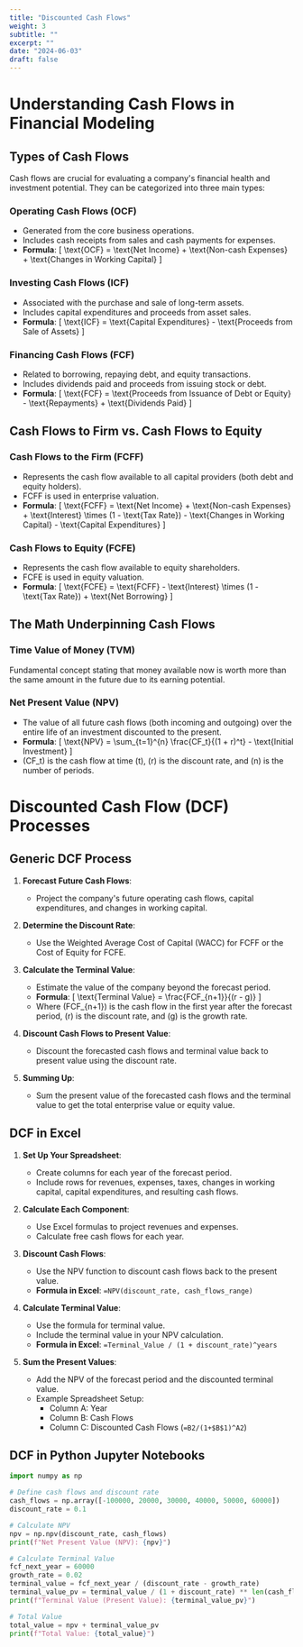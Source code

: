 ```yaml
---
title: "Discounted Cash Flows"
weight: 3
subtitle: ""
excerpt: ""
date: "2024-06-03"
draft: false
---
```


# Understanding Cash Flows in Financial Modeling

## Types of Cash Flows

Cash flows are crucial for evaluating a company's financial health and investment potential. They can be categorized into three main types:

### Operating Cash Flows (OCF)
- Generated from the core business operations.
- Includes cash receipts from sales and cash payments for expenses.
- **Formula**: 
  \[
  \text{OCF} = \text{Net Income} + \text{Non-cash Expenses} + \text{Changes in Working Capital}
  \]

### Investing Cash Flows (ICF)
- Associated with the purchase and sale of long-term assets.
- Includes capital expenditures and proceeds from asset sales.
- **Formula**: 
  \[
  \text{ICF} = \text{Capital Expenditures} - \text{Proceeds from Sale of Assets}
  \]

### Financing Cash Flows (FCF)
- Related to borrowing, repaying debt, and equity transactions.
- Includes dividends paid and proceeds from issuing stock or debt.
- **Formula**: 
  \[
  \text{FCF} = \text{Proceeds from Issuance of Debt or Equity} - \text{Repayments} + \text{Dividends Paid}
  \]

## Cash Flows to Firm vs. Cash Flows to Equity

### Cash Flows to the Firm (FCFF)
- Represents the cash flow available to all capital providers (both debt and equity holders).
- FCFF is used in enterprise valuation.
- **Formula**: 
  \[
  \text{FCFF} = \text{Net Income} + \text{Non-cash Expenses} + \text{Interest} \times (1 - \text{Tax Rate}) - \text{Changes in Working Capital} - \text{Capital Expenditures}
  \]

### Cash Flows to Equity (FCFE)
- Represents the cash flow available to equity shareholders.
- FCFE is used in equity valuation.
- **Formula**: 
  \[
  \text{FCFE} = \text{FCFF} - \text{Interest} \times (1 - \text{Tax Rate}) + \text{Net Borrowing}
  \]

## The Math Underpinning Cash Flows

### Time Value of Money (TVM)
Fundamental concept stating that money available now is worth more than the same amount in the future due to its earning potential.

### Net Present Value (NPV)
- The value of all future cash flows (both incoming and outgoing) over the entire life of an investment discounted to the present.
- **Formula**: 
  \[
  \text{NPV} = \sum_{t=1}^{n} \frac{CF_t}{(1 + r)^t} - \text{Initial Investment}
  \]
- \(CF_t\) is the cash flow at time \(t\), \(r\) is the discount rate, and \(n\) is the number of periods.

# Discounted Cash Flow (DCF) Processes

## Generic DCF Process

1. **Forecast Future Cash Flows**:
   - Project the company's future operating cash flows, capital expenditures, and changes in working capital.

2. **Determine the Discount Rate**:
   - Use the Weighted Average Cost of Capital (WACC) for FCFF or the Cost of Equity for FCFE.

3. **Calculate the Terminal Value**:
   - Estimate the value of the company beyond the forecast period.
   - **Formula**: 
     \[
     \text{Terminal Value} = \frac{FCF_{n+1}}{(r - g)}
     \]
   - Where \(FCF_{n+1}\) is the cash flow in the first year after the forecast period, \(r\) is the discount rate, and \(g\) is the growth rate.

4. **Discount Cash Flows to Present Value**:
   - Discount the forecasted cash flows and terminal value back to present value using the discount rate.

5. **Summing Up**:
   - Sum the present value of the forecasted cash flows and the terminal value to get the total enterprise value or equity value.

## DCF in Excel

1. **Set Up Your Spreadsheet**:
   - Create columns for each year of the forecast period.
   - Include rows for revenues, expenses, taxes, changes in working capital, capital expenditures, and resulting cash flows.

2. **Calculate Each Component**:
   - Use Excel formulas to project revenues and expenses.
   - Calculate free cash flows for each year.

3. **Discount Cash Flows**:
   - Use the NPV function to discount cash flows back to the present value.
   - **Formula in Excel**: `=NPV(discount_rate, cash_flows_range)`

4. **Calculate Terminal Value**:
   - Use the formula for terminal value.
   - Include the terminal value in your NPV calculation.
   - **Formula in Excel**: `=Terminal_Value / (1 + discount_rate)^years`

5. **Sum the Present Values**:
   - Add the NPV of the forecast period and the discounted terminal value.
   - Example Spreadsheet Setup:
     - Column A: Year
     - Column B: Cash Flows
     - Column C: Discounted Cash Flows (`=B2/(1+$B$1)^A2`)

## DCF in Python Jupyter Notebooks

```python
import numpy as np

# Define cash flows and discount rate
cash_flows = np.array([-100000, 20000, 30000, 40000, 50000, 60000])
discount_rate = 0.1

# Calculate NPV
npv = np.npv(discount_rate, cash_flows)
print(f"Net Present Value (NPV): {npv}")

# Calculate Terminal Value
fcf_next_year = 60000
growth_rate = 0.02
terminal_value = fcf_next_year / (discount_rate - growth_rate)
terminal_value_pv = terminal_value / (1 + discount_rate) ** len(cash_flows)
print(f"Terminal Value (Present Value): {terminal_value_pv}")

# Total Value
total_value = npv + terminal_value_pv
print(f"Total Value: {total_value}")
